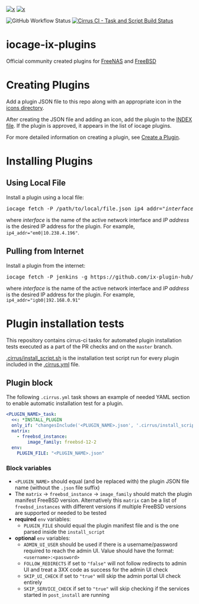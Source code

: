[plugins-shield]:https://img.shields.io/badge/TrueNAS%20CORE-Community%20Plugins-blue?logo=TrueNAS&style=for-the-badge
[plugins-link]:https://www.truenas.com/plugins/
[release-shield]:https://img.shields.io/badge/Default%20Branch-12.2--RELEASE-blue?logo=FreeBSD&logoColor=red&style=for-the-badge
[release-link]:https://www.freebsd.org/releases/12.2R/relnotes/

[![x][plugins-shield]][plugins-link] [![x][release-shield]][release-link]

![GitHub Workflow Status](https://img.shields.io/github/workflow/status/ix-plugin-hub/iocage-plugin-index/Validate%20JSONs?label=Validate%20JSONs&logo=github&style=for-the-badge)
[![Cirrus CI - Task and Script Build Status](https://img.shields.io/cirrus/github/ix-plugin-hub/iocage-plugin-index?label=Install%20test&logo=cirrus-ci&logoColor=green&style=for-the-badge)](https://cirrus-ci.com/github/ix-plugin-hub/iocage-plugin-index/master)

# iocage-ix-plugins
Official community created plugins for [FreeNAS](http://www.freenas.org) and [FreeBSD](http://www.freebsd.org)

# Creating Plugins
Add a plugin JSON file to this repo along with an appropriate icon in the [icons directory](icons/).

After creating the JSON file and adding an icon, add the plugin to the [INDEX file](INDEX).
If the plugin is approved, it appears in the list of iocage plugins.

For more detailed information on creating a plugin, see [Create a Plugin](https://www.ixsystems.com/documentation/freenas/11.2-U6/plugins.html#create-a-plugin).

# Installing Plugins

## Using Local File
Install a plugin using a local file:
<pre>
iocage fetch -P /path/to/local/file.json ip4_addr="<i>interface</i>|<i>IPaddress</i>"
</pre>
where *interface* is the name of the active network interface and *IP address* is the desired IP address for the plugin.
For example, `ip4_addr="em0|10.238.4.196"`.

## Pulling from Internet
Install a plugin from the internet:
<pre>
iocage fetch -P jenkins -g https://github.com/ix-plugin-hub/iocage-plugin-index ip4_addr="<i>interface</i>|<i>IPaddress</i>"
</pre>
where *interface* is the name of the active network interface and *IP address* is the desired IP address for the plugin.
For example, `ip4_addr="igb0|192.168.0.91"`

# Plugin installation tests
This repository contains cirrus-ci tasks for automated plugin installation tests executed as a part of the PR checks and on the `master` branch.

[.cirrus/install_script.sh](.cirrus/install_script.sh) is the installation test script run for every plugin included in the [.cirrus.yml](.cirrus.yml) file.

## Plugin block
The following `.cirrus.yml` task shows an example of needed YAML section to enable automatic installation test for a plugin.

```yaml
<PLUGIN_NAME>_task:
  <<: *INSTALL_PLUGIN
  only_if: "changesInclude('<PLUGIN_NAME>.json', '.cirrus/install_script.sh')"
  matrix:
    - freebsd_instance:
        image_family: freebsd-12-2
  env:
    PLUGIN_FILE: "<PLUGIN_NAME>.json"
```

### Block variables
*  `<PLUGIN_NAME>` should equal (and be replaced with) the plugin JSON file name (without the `.json` file suffix)
* The `matrix` -> `freebsd_instance` -> `image_family` should match the plugin manifest FreeBSD version. Alternatively this `matrix` can be a list of `freebsd_instances` with different versions if multiple FreeBSD versions are supported or needed to be tested
* **required** `env` variables:
  * `PLUGIN_FILE` should equal the plugin manifest file and is the one parsed inside the `install_script`
* **optional** `env` variables:
  * `ADMIN_UI_USER` should be used if there is a username/password required to reach the admin UI. Value should have the format: `<username>:<password>`
  * `FOLLOW_REDIRECTS` if set to `"false"` will not follow redirects to admin UI and treat a 3XX code as success for the admin UI check
  * `SKIP_UI_CHECK` if set to `"true"` will skip the admin portal UI check entirely
  * `SKIP_SERVICE_CHECK` if set to `"true"` will skip checking if the services started in `post_install` are running
